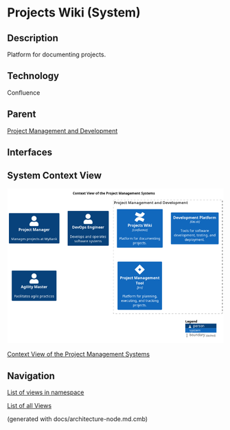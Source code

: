 # Projects Wiki (System)
## Description
Platform for documenting projects.

## Technology
Confluence

## Parent
[Project Management and Development](../../mybank/project-management/context-boundary.md)

## Interfaces

## System Context View
![Context View of the Project Management Systems](../../mybank/project-management/context-view.png)

[Context View of the Project Management Systems](../../mybank/project-management/context-view.md)


## Navigation
[List of views in namespace](./views-in-namespace.md)

[List of all Views](../../views.md)

(generated with docs/architecture-node.md.cmb)
